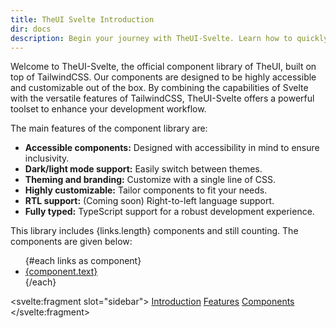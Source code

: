 ```yaml
---
title: TheUI Svelte Introduction
dir: docs
description: Begin your journey with TheUI-Svelte. Learn how to quickly set up and integrate TheUI-Svelte component library into your Svelte projects.
---
```


<script lang="ts">
  import type { PageData } from "./$types";
  import DocContainer from "$lib/ui/doc/Container.svelte"
  import Head from "$lib/ui/doc/Head.svelte"
  import Block from '$lib/ui/doc/Block.svelte'

  export let data: PageData;

  let links: Array<{string: string}> = []
  data.components.forEach((section, i) => {
    if(i > 0) section.links.forEach(link => links.push(link));
  });
</script>

<DocContainer setupLink={false}> 
  <Head title="Theui-Svelte: Component Library for Svelte" text="Kickstart your development with TheUI-Svelte, a comprehensive component library designed for the Svelte ecosystem. Leveraging the power of Svelte and TailwindCSS, TheUI-Svelte accelerates your development process, helping you build and deliver projects faster." edit_url={data.edit_url}/>

  <Block title="Introduction">
    <p>Welcome to TheUI-Svelte, the official component library of TheUI, built on top of TailwindCSS. Our components are designed to be highly accessible and customizable out of the box. By combining the capabilities of Svelte with the versatile features of TailwindCSS, TheUI-Svelte offers a powerful toolset to enhance your development workflow.</p>
  </Block>

  <Block title="Features">
    <p>The main features of the component library are:</p>
    <ul>
      <li><strong>Accessible components:</strong> Designed with accessibility in mind to ensure inclusivity.</li>
      <li><strong>Dark/light mode support:</strong> Easily switch between themes.</li>
      <li><strong>Theming and branding:</strong> Customize with a single line of CSS.</li>
      <li><strong>Highly customizable:</strong> Tailor components to fit your needs.</li>
      <li><strong>RTL support:</strong> (Coming soon) Right-to-left language support.</li>
      <li><strong>Fully typed:</strong> TypeScript support for a robust development experience.</li>
    </ul>
  </Block>

  <Block title="Available Components" id="components">
    <p>This library includes {links.length} components and still counting. The components are given below:</p>
    <ul class="grid grid-cols-3">
      {#each links as component}
      <li><a href={component.link}>{component.text}</a></li>
      {/each}
    </ul>
  </Block>

  <svelte:fragment slot="sidebar">
    <a href="#introduction">Introduction</a>
    <a href="#features">Features</a>
    <a href="#components">Components</a>
  </svelte:fragment>

</DocContainer>